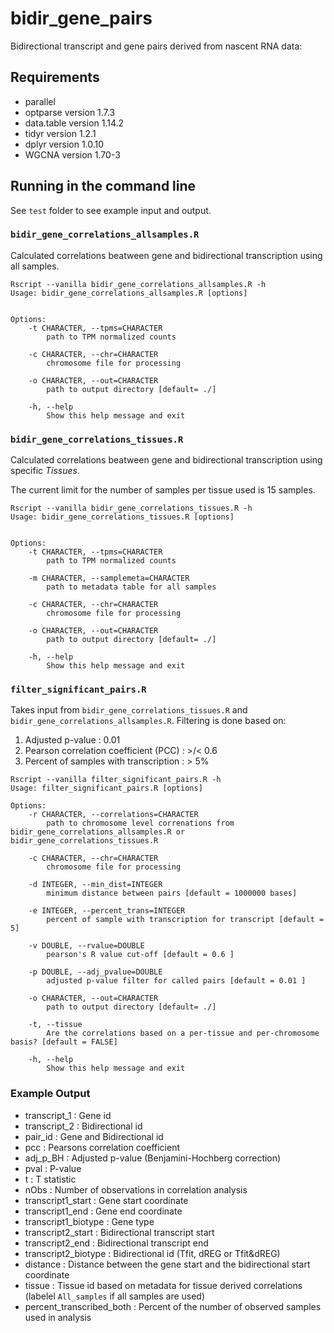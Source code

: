 # bidir_gene_pairs
Bidirectional transcript and gene pairs derived from nascent RNA data:

## Requirements

- parallel
- optparse version 1.7.3        
- data.table version 1.14.2     
- tidyr version 1.2.1          
- dplyr version 1.0.10         
- WGCNA version 1.70-3          

## Running in the command line

See `test` folder to see example input and output.

### `bidir_gene_correlations_allsamples.R`

Calculated correlations beatween gene and bidirectional transcription using all samples.

```
Rscript --vanilla bidir_gene_correlations_allsamples.R -h
Usage: bidir_gene_correlations_allsamples.R [options]


Options:
	-t CHARACTER, --tpms=CHARACTER
		path to TPM normalized counts

	-c CHARACTER, --chr=CHARACTER
		chromosome file for processing

	-o CHARACTER, --out=CHARACTER
		path to output directory [default= ./]

	-h, --help
		Show this help message and exit
```

### `bidir_gene_correlations_tissues.R`

Calculated correlations beatween gene and bidirectional transcription using specific *Tissues*.

The current limit for the number of samples per tissue used is 15 samples.

```
Rscript --vanilla bidir_gene_correlations_tissues.R -h
Usage: bidir_gene_correlations_tissues.R [options]


Options:
	-t CHARACTER, --tpms=CHARACTER
		path to TPM normalized counts

	-m CHARACTER, --samplemeta=CHARACTER
		path to metadata table for all samples

	-c CHARACTER, --chr=CHARACTER
		chromosome file for processing

	-o CHARACTER, --out=CHARACTER
		path to output directory [default= ./]

	-h, --help
		Show this help message and exit
```


### `filter_significant_pairs.R`

Takes input from `bidir_gene_correlations_tissues.R` and `bidir_gene_correlations_allsamples.R`. Filtering is done based on:

1. Adjusted p-value : 0.01
2. Pearson correlation coefficient (PCC) : >/< 0.6
3. Percent of samples with transcription : > 5%

```
Rscript --vanilla filter_significant_pairs.R -h
Usage: filter_significant_pairs.R [options]

Options:
	-r CHARACTER, --correlations=CHARACTER
		path to chromosome level correnations from bidir_gene_correlations_allsamples.R or  bidir_gene_correlations_tissues.R

	-c CHARACTER, --chr=CHARACTER
		chromosome file for processing

	-d INTEGER, --min_dist=INTEGER
		minimum distance between pairs [default = 1000000 bases]

	-e INTEGER, --percent_trans=INTEGER
		percent of sample with transcription for transcript [default = 5]

	-v DOUBLE, --rvalue=DOUBLE
		pearson's R value cut-off [default = 0.6 ]

	-p DOUBLE, --adj_pvalue=DOUBLE
		adjusted p-value filter for called pairs [default = 0.01 ]

	-o CHARACTER, --out=CHARACTER
		path to output directory [default= ./]

	-t, --tissue
		Are the correlations based on a per-tissue and per-chromosome basis? [default = FALSE]

	-h, --help
		Show this help message and exit

```

### Example Output

- transcript_1             : Gene id
- transcript_2	           : Bidirectional id
- pair_id	           : Gene and Bidirectional id 
- pcc	                   : Pearsons correlation coefficient 
- adj_p_BH	           : Adjusted p-value (Benjamini-Hochberg correction) 
- pval	                   : P-value 
- t	                   : T statistic 
- nObs	                   : Number of observations in correlation analysis 
- transcript1_start	   : Gene start coordinate
- transcript1_end	   : Gene end coordinate
- transcript1_biotype	   : Gene type
- transcript2_start	   : Bidirectional transcript start
- transcript2_end	   : Bidirectional transcript end 
- transcript2_biotype	   : Bidirectional id (Tfit, dREG or Tfit&dREG) 
- distance		   : Distance between the gene start and the bidirectional start coordinate
- tissue		   : Tissue id based on metadata for tissue derived correlations (labelel `All_samples` if all samples are used)
- percent_transcribed_both : Percent of the number of observed samples used in analysis
